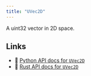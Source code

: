 ```yaml
---
title: "UVec2D"
---
```


A uint32 vector in 2D space.


## Links
 * 🐍 [Python API docs for `UVec2D`](https://ref.rerun.io/docs/python/stable/common/datatypes#rerun.datatypes.UVec2D)
 * 🦀 [Rust API docs for `UVec2D`](https://docs.rs/rerun/latest/rerun/datatypes/struct.UVec2D.html)


